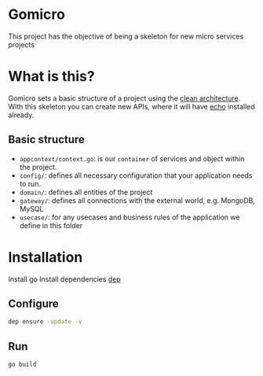 Gomicro
=======

This project has the objective of being a skeleton for new micro services projects

# What is this?

Gomicro sets a basic structure of a project using the [clean architecture](https://blog.cleancoder.com/uncle-bob/2012/08/13/the-clean-architecture.html).  
With this skeleton you can create new APIs, where it will have [echo](https://echo.labstack.com/) installed already.

## Basic structure

* `appcontext/context.go`: is our `container` of services and object within the project.
* `config/`: defines all necessary configuration that your application needs to run.
* `domain/`: defines all entities of the project
* `gateway/`: defines all connections with the external world, e.g. MongoDB, MySQL
* `usecase/`: for any usecases and business rules of the application we define in this folder

# Installation

Install go
Install dependencies [dep](https://golang.github.io/dep/docs/installation.html)

## Configure

```sh
dep ensure -update -v
```

## Run

```sh
go build
```
